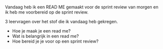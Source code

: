 Vandaag heb ik een READ ME gemaakt voor de sprint review van morgen en ik heb me voorbereid op de sprint review.

3 leervragen over het stof die ik vandaag heb gekregen.
- Hoe je maak je een read me?
- Wat is belangrijk in een read me?
- Hoe bereid je je voor op een sprint review?